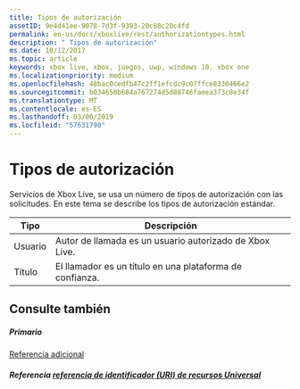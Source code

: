 ```yaml
---
title: Tipos de autorización
assetID: 9e4d41ee-9078-7d3f-9393-20c88c20c4fd
permalink: en-us/docs/xboxlive/rest/authorizationtypes.html
description: " Tipos de autorización"
ms.date: 10/12/2017
ms.topic: article
keywords: xbox live, xbox, juegos, uwp, windows 10, xbox one
ms.localizationpriority: medium
ms.openlocfilehash: 48bac0cedfb47c2ff1efcdc9c07ffce8330466e2
ms.sourcegitcommit: b034650b684a767274d5d88746faeea373c8e34f
ms.translationtype: MT
ms.contentlocale: es-ES
ms.lasthandoff: 03/06/2019
ms.locfileid: "57631790"
---
```

# <a name="authorization-types"></a>Tipos de autorización
 
Servicios de Xbox Live, se usa un número de tipos de autorización con las solicitudes. En este tema se describe los tipos de autorización estándar.
 
| Tipo| Descripción| 
| --- | --- | 
| Usuario | Autor de llamada es un usuario autorizado de Xbox Live. | 
| Título | El llamador es un título en una plataforma de confianza.| 
 
<a id="ID4EGC"></a>

 
## <a name="see-also"></a>Consulte también
 
<a id="ID4EIC"></a>

 
##### <a name="parent"></a>Primario  

[Referencia adicional](atoc-xboxlivews-reference-additional.md)

  
<a id="ID4EUC"></a>

 
##### <a name="reference--universal-resource-identifier-uri-referenceuriatoc-xboxlivews-reference-urismd"></a>Referencia [referencia de identificador (URI) de recursos Universal](../uri/atoc-xboxlivews-reference-uris.md)

   